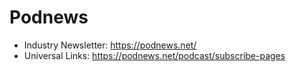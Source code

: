 # Podnews
* Industry Newsletter: https://podnews.net/
* Universal Links: https://podnews.net/podcast/subscribe-pages
